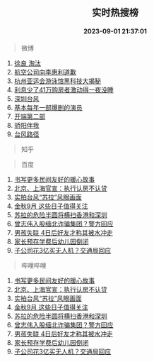 <div align="center"><h2>实时热搜榜</h2><h4>2023-09-01 21:37:01</h4></div>

> 微博  

1. [徐良 淘汰](https://s.weibo.com/weibo?q=%E5%BE%90%E8%89%AF%20%E6%B7%98%E6%B1%B0&t=31&band_rank=1&Refer=top)<br />
2. [航空公司向李惠利道歉](https://s.weibo.com/weibo?q=%23%E8%88%AA%E7%A9%BA%E5%85%AC%E5%8F%B8%E5%90%91%E6%9D%8E%E6%83%A0%E5%88%A9%E9%81%93%E6%AD%89%23&t=31&band_rank=2&Refer=top)<br />
3. [杭州亚运会游泳馆黑科技大揭秘](https://s.weibo.com/weibo?q=%23%E6%9D%AD%E5%B7%9E%E4%BA%9A%E8%BF%90%E4%BC%9A%E6%B8%B8%E6%B3%B3%E9%A6%86%E9%BB%91%E7%A7%91%E6%8A%80%E5%A4%A7%E6%8F%AD%E7%A7%98%23&t=31&band_rank=3&Refer=top)<br />
4. [利息少了41万购房者激动得一夜没睡](https://s.weibo.com/weibo?q=%23%E5%88%A9%E6%81%AF%E5%B0%91%E4%BA%8641%E4%B8%87%E8%B4%AD%E6%88%BF%E8%80%85%E6%BF%80%E5%8A%A8%E5%BE%97%E4%B8%80%E5%A4%9C%E6%B2%A1%E7%9D%A1%23&t=31&band_rank=4&Refer=top)<br />
5. [深圳台风](https://s.weibo.com/weibo?q=%E6%B7%B1%E5%9C%B3%E5%8F%B0%E9%A3%8E&t=31&band_rank=5&Refer=top)<br />
6. [基本每年一部爆剧的演员](https://s.weibo.com/weibo?q=%23%E5%9F%BA%E6%9C%AC%E6%AF%8F%E5%B9%B4%E4%B8%80%E9%83%A8%E7%88%86%E5%89%A7%E7%9A%84%E6%BC%94%E5%91%98%23&t=31&band_rank=6&Refer=top)<br />
7. [开端第二部](https://s.weibo.com/weibo?q=%E5%BC%80%E7%AB%AF%E7%AC%AC%E4%BA%8C%E9%83%A8&t=31&band_rank=7&Refer=top)<br />
8. [骄阳伴我](https://s.weibo.com/weibo?q=%E9%AA%84%E9%98%B3%E4%BC%B4%E6%88%91&t=31&band_rank=8&Refer=top)<br />
9. [台风路径](https://s.weibo.com/weibo?q=%E5%8F%B0%E9%A3%8E%E8%B7%AF%E5%BE%84&t=31&band_rank=9&Refer=top)<br />

> 知乎  


> 百度  

1. [书写更多民间友好的暖心故事](https://www.baidu.com/s?wd=%E4%B9%A6%E5%86%99%E6%9B%B4%E5%A4%9A%E6%B0%91%E9%97%B4%E5%8F%8B%E5%A5%BD%E7%9A%84%E6%9A%96%E5%BF%83%E6%95%85%E4%BA%8B&sa=fyb_news&rsv_dl=fyb_news)<br />
2. [北京、上海官宣：执行认房不认贷](https://www.baidu.com/s?wd=%E5%8C%97%E4%BA%AC%E3%80%81%E4%B8%8A%E6%B5%B7%E5%AE%98%E5%AE%A3%EF%BC%9A%E6%89%A7%E8%A1%8C%E8%AE%A4%E6%88%BF%E4%B8%8D%E8%AE%A4%E8%B4%B7&sa=fyb_news&rsv_dl=fyb_news)<br />
3. [实拍台风“苏拉”风眼画面](https://www.baidu.com/s?wd=%E5%AE%9E%E6%8B%8D%E5%8F%B0%E9%A3%8E%E2%80%9C%E8%8B%8F%E6%8B%89%E2%80%9D%E9%A3%8E%E7%9C%BC%E7%94%BB%E9%9D%A2&sa=fyb_news&rsv_dl=fyb_news)<br />
4. [金秋9月 这些日子值得关注](https://www.baidu.com/s?wd=%E9%87%91%E7%A7%8B9%E6%9C%88+%E8%BF%99%E4%BA%9B%E6%97%A5%E5%AD%90%E5%80%BC%E5%BE%97%E5%85%B3%E6%B3%A8&sa=fyb_news&rsv_dl=fyb_news)<br />
5. [苏拉的危险半圆将横扫香港和深圳](https://www.baidu.com/s?wd=%E8%8B%8F%E6%8B%89%E7%9A%84%E5%8D%B1%E9%99%A9%E5%8D%8A%E5%9C%86%E5%B0%86%E6%A8%AA%E6%89%AB%E9%A6%99%E6%B8%AF%E5%92%8C%E6%B7%B1%E5%9C%B3&sa=fyb_news&rsv_dl=fyb_news)<br />
6. [曾志伟入股缅北诈骗集团？警方回应](https://www.baidu.com/s?wd=%E6%9B%BE%E5%BF%97%E4%BC%9F%E5%85%A5%E8%82%A1%E7%BC%85%E5%8C%97%E8%AF%88%E9%AA%97%E9%9B%86%E5%9B%A2%EF%BC%9F%E8%AD%A6%E6%96%B9%E5%9B%9E%E5%BA%94&sa=fyb_news&rsv_dl=fyb_news)<br />
7. [男孩失联 4日后好友才称其被水冲走](https://www.baidu.com/s?wd=%E7%94%B7%E5%AD%A9%E5%A4%B1%E8%81%94+4%E6%97%A5%E5%90%8E%E5%A5%BD%E5%8F%8B%E6%89%8D%E7%A7%B0%E5%85%B6%E8%A2%AB%E6%B0%B4%E5%86%B2%E8%B5%B0&sa=fyb_news&rsv_dl=fyb_news)<br />
8. [家长预存学费后幼儿园倒闭](https://www.baidu.com/s?wd=%E5%AE%B6%E9%95%BF%E9%A2%84%E5%AD%98%E5%AD%A6%E8%B4%B9%E5%90%8E%E5%B9%BC%E5%84%BF%E5%9B%AD%E5%80%92%E9%97%AD&sa=fyb_news&rsv_dl=fyb_news)<br />
9. [子公司花3亿买无人机？交通局回应](https://www.baidu.com/s?wd=%E5%AD%90%E5%85%AC%E5%8F%B8%E8%8A%B13%E4%BA%BF%E4%B9%B0%E6%97%A0%E4%BA%BA%E6%9C%BA%EF%BC%9F%E4%BA%A4%E9%80%9A%E5%B1%80%E5%9B%9E%E5%BA%94&sa=fyb_news&rsv_dl=fyb_news)<br />

> 哔哩哔哩  

1. [书写更多民间友好的暖心故事](https://www.baidu.com/s?wd=%E4%B9%A6%E5%86%99%E6%9B%B4%E5%A4%9A%E6%B0%91%E9%97%B4%E5%8F%8B%E5%A5%BD%E7%9A%84%E6%9A%96%E5%BF%83%E6%95%85%E4%BA%8B&sa=fyb_news&rsv_dl=fyb_news)<br />
2. [北京、上海官宣：执行认房不认贷](https://www.baidu.com/s?wd=%E5%8C%97%E4%BA%AC%E3%80%81%E4%B8%8A%E6%B5%B7%E5%AE%98%E5%AE%A3%EF%BC%9A%E6%89%A7%E8%A1%8C%E8%AE%A4%E6%88%BF%E4%B8%8D%E8%AE%A4%E8%B4%B7&sa=fyb_news&rsv_dl=fyb_news)<br />
3. [实拍台风“苏拉”风眼画面](https://www.baidu.com/s?wd=%E5%AE%9E%E6%8B%8D%E5%8F%B0%E9%A3%8E%E2%80%9C%E8%8B%8F%E6%8B%89%E2%80%9D%E9%A3%8E%E7%9C%BC%E7%94%BB%E9%9D%A2&sa=fyb_news&rsv_dl=fyb_news)<br />
4. [金秋9月 这些日子值得关注](https://www.baidu.com/s?wd=%E9%87%91%E7%A7%8B9%E6%9C%88+%E8%BF%99%E4%BA%9B%E6%97%A5%E5%AD%90%E5%80%BC%E5%BE%97%E5%85%B3%E6%B3%A8&sa=fyb_news&rsv_dl=fyb_news)<br />
5. [苏拉的危险半圆将横扫香港和深圳](https://www.baidu.com/s?wd=%E8%8B%8F%E6%8B%89%E7%9A%84%E5%8D%B1%E9%99%A9%E5%8D%8A%E5%9C%86%E5%B0%86%E6%A8%AA%E6%89%AB%E9%A6%99%E6%B8%AF%E5%92%8C%E6%B7%B1%E5%9C%B3&sa=fyb_news&rsv_dl=fyb_news)<br />
6. [曾志伟入股缅北诈骗集团？警方回应](https://www.baidu.com/s?wd=%E6%9B%BE%E5%BF%97%E4%BC%9F%E5%85%A5%E8%82%A1%E7%BC%85%E5%8C%97%E8%AF%88%E9%AA%97%E9%9B%86%E5%9B%A2%EF%BC%9F%E8%AD%A6%E6%96%B9%E5%9B%9E%E5%BA%94&sa=fyb_news&rsv_dl=fyb_news)<br />
7. [男孩失联 4日后好友才称其被水冲走](https://www.baidu.com/s?wd=%E7%94%B7%E5%AD%A9%E5%A4%B1%E8%81%94+4%E6%97%A5%E5%90%8E%E5%A5%BD%E5%8F%8B%E6%89%8D%E7%A7%B0%E5%85%B6%E8%A2%AB%E6%B0%B4%E5%86%B2%E8%B5%B0&sa=fyb_news&rsv_dl=fyb_news)<br />
8. [家长预存学费后幼儿园倒闭](https://www.baidu.com/s?wd=%E5%AE%B6%E9%95%BF%E9%A2%84%E5%AD%98%E5%AD%A6%E8%B4%B9%E5%90%8E%E5%B9%BC%E5%84%BF%E5%9B%AD%E5%80%92%E9%97%AD&sa=fyb_news&rsv_dl=fyb_news)<br />
9. [子公司花3亿买无人机？交通局回应](https://www.baidu.com/s?wd=%E5%AD%90%E5%85%AC%E5%8F%B8%E8%8A%B13%E4%BA%BF%E4%B9%B0%E6%97%A0%E4%BA%BA%E6%9C%BA%EF%BC%9F%E4%BA%A4%E9%80%9A%E5%B1%80%E5%9B%9E%E5%BA%94&sa=fyb_news&rsv_dl=fyb_news)<br />
